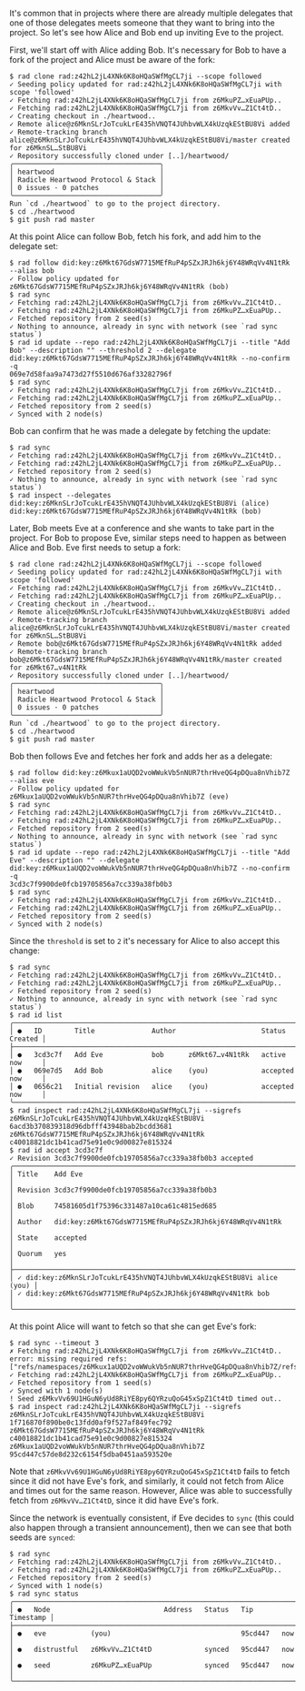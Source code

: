 It's common that in projects where there are already multiple
delegates that one of those delegates meets someone that they want to
bring into the project. So let's see how Alice and Bob end up inviting
Eve to the project.

First, we'll start off with Alice adding Bob. It's necessary for Bob
to have a fork of the project and Alice must be aware of the fork:

``` ~bob
$ rad clone rad:z42hL2jL4XNk6K8oHQaSWfMgCL7ji --scope followed
✓ Seeding policy updated for rad:z42hL2jL4XNk6K8oHQaSWfMgCL7ji with scope 'followed'
✓ Fetching rad:z42hL2jL4XNk6K8oHQaSWfMgCL7ji from z6MkuPZ…xEuaPUp..
✓ Fetching rad:z42hL2jL4XNk6K8oHQaSWfMgCL7ji from z6MkvVv…Z1Ct4tD..
✓ Creating checkout in ./heartwood..
✓ Remote alice@z6MknSLrJoTcukLrE435hVNQT4JUhbvWLX4kUzqkEStBU8Vi added
✓ Remote-tracking branch alice@z6MknSLrJoTcukLrE435hVNQT4JUhbvWLX4kUzqkEStBU8Vi/master created for z6MknSL…StBU8Vi
✓ Repository successfully cloned under [..]/heartwood/
╭────────────────────────────────────╮
│ heartwood                          │
│ Radicle Heartwood Protocol & Stack │
│ 0 issues · 0 patches               │
╰────────────────────────────────────╯
Run `cd ./heartwood` to go to the project directory.
$ cd ./heartwood
$ git push rad master
```

At this point Alice can follow Bob, fetch his fork, and add him to the delegate
set:

``` ~alice
$ rad follow did:key:z6Mkt67GdsW7715MEfRuP4pSZxJRJh6kj6Y48WRqVv4N1tRk --alias bob
✓ Follow policy updated for z6Mkt67GdsW7715MEfRuP4pSZxJRJh6kj6Y48WRqVv4N1tRk (bob)
$ rad sync
✓ Fetching rad:z42hL2jL4XNk6K8oHQaSWfMgCL7ji from z6MkvVv…Z1Ct4tD..
✓ Fetching rad:z42hL2jL4XNk6K8oHQaSWfMgCL7ji from z6MkuPZ…xEuaPUp..
✓ Fetched repository from 2 seed(s)
✓ Nothing to announce, already in sync with network (see `rad sync status`)
$ rad id update --repo rad:z42hL2jL4XNk6K8oHQaSWfMgCL7ji --title "Add Bob" --description "" --threshold 2 --delegate did:key:z6Mkt67GdsW7715MEfRuP4pSZxJRJh6kj6Y48WRqVv4N1tRk --no-confirm -q
069e7d58faa9a7473d27f5510d676af33282796f
$ rad sync
✓ Fetching rad:z42hL2jL4XNk6K8oHQaSWfMgCL7ji from z6MkvVv…Z1Ct4tD..
✓ Fetching rad:z42hL2jL4XNk6K8oHQaSWfMgCL7ji from z6MkuPZ…xEuaPUp..
✓ Fetched repository from 2 seed(s)
✓ Synced with 2 node(s)
```

Bob can confirm that he was made a delegate by fetching the update:

``` ~bob
$ rad sync
✓ Fetching rad:z42hL2jL4XNk6K8oHQaSWfMgCL7ji from z6MkvVv…Z1Ct4tD..
✓ Fetching rad:z42hL2jL4XNk6K8oHQaSWfMgCL7ji from z6MkuPZ…xEuaPUp..
✓ Fetched repository from 2 seed(s)
✓ Nothing to announce, already in sync with network (see `rad sync status`)
$ rad inspect --delegates
did:key:z6MknSLrJoTcukLrE435hVNQT4JUhbvWLX4kUzqkEStBU8Vi (alice)
did:key:z6Mkt67GdsW7715MEfRuP4pSZxJRJh6kj6Y48WRqVv4N1tRk (bob)
```

Later, Bob meets Eve at a conference and she wants to take part in the
project. For Bob to propose Eve, similar steps need to happen as
between Alice and Bob. Eve first needs to setup a fork:

``` ~eve
$ rad clone rad:z42hL2jL4XNk6K8oHQaSWfMgCL7ji --scope followed
✓ Seeding policy updated for rad:z42hL2jL4XNk6K8oHQaSWfMgCL7ji with scope 'followed'
✓ Fetching rad:z42hL2jL4XNk6K8oHQaSWfMgCL7ji from z6MkvVv…Z1Ct4tD..
✓ Fetching rad:z42hL2jL4XNk6K8oHQaSWfMgCL7ji from z6MkuPZ…xEuaPUp..
✓ Creating checkout in ./heartwood..
✓ Remote alice@z6MknSLrJoTcukLrE435hVNQT4JUhbvWLX4kUzqkEStBU8Vi added
✓ Remote-tracking branch alice@z6MknSLrJoTcukLrE435hVNQT4JUhbvWLX4kUzqkEStBU8Vi/master created for z6MknSL…StBU8Vi
✓ Remote bob@z6Mkt67GdsW7715MEfRuP4pSZxJRJh6kj6Y48WRqVv4N1tRk added
✓ Remote-tracking branch bob@z6Mkt67GdsW7715MEfRuP4pSZxJRJh6kj6Y48WRqVv4N1tRk/master created for z6Mkt67…v4N1tRk
✓ Repository successfully cloned under [..]/heartwood/
╭────────────────────────────────────╮
│ heartwood                          │
│ Radicle Heartwood Protocol & Stack │
│ 0 issues · 0 patches               │
╰────────────────────────────────────╯
Run `cd ./heartwood` to go to the project directory.
$ cd ./heartwood
$ git push rad master
```

Bob then follows Eve and fetches her fork and adds her as a delegate:

``` ~bob
$ rad follow did:key:z6Mkux1aUQD2voWWukVb5nNUR7thrHveQG4pDQua8nVhib7Z --alias eve
✓ Follow policy updated for z6Mkux1aUQD2voWWukVb5nNUR7thrHveQG4pDQua8nVhib7Z (eve)
$ rad sync
✓ Fetching rad:z42hL2jL4XNk6K8oHQaSWfMgCL7ji from z6MkvVv…Z1Ct4tD..
✓ Fetching rad:z42hL2jL4XNk6K8oHQaSWfMgCL7ji from z6MkuPZ…xEuaPUp..
✓ Fetched repository from 2 seed(s)
✓ Nothing to announce, already in sync with network (see `rad sync status`)
$ rad id update --repo rad:z42hL2jL4XNk6K8oHQaSWfMgCL7ji --title "Add Eve" --description "" --delegate did:key:z6Mkux1aUQD2voWWukVb5nNUR7thrHveQG4pDQua8nVhib7Z --no-confirm -q
3cd3c7f9900de0fcb19705856a7cc339a38fb0b3
$ rad sync
✓ Fetching rad:z42hL2jL4XNk6K8oHQaSWfMgCL7ji from z6MkvVv…Z1Ct4tD..
✓ Fetching rad:z42hL2jL4XNk6K8oHQaSWfMgCL7ji from z6MkuPZ…xEuaPUp..
✓ Fetched repository from 2 seed(s)
✓ Synced with 2 node(s)
```

Since the `threshold` is set to `2` it's necessary for Alice to also
accept this change:

``` ~alice
$ rad sync
✓ Fetching rad:z42hL2jL4XNk6K8oHQaSWfMgCL7ji from z6MkvVv…Z1Ct4tD..
✓ Fetching rad:z42hL2jL4XNk6K8oHQaSWfMgCL7ji from z6MkuPZ…xEuaPUp..
✓ Fetched repository from 2 seed(s)
✓ Nothing to announce, already in sync with network (see `rad sync status`)
$ rad id list
╭────────────────────────────────────────────────────────────────────────────────╮
│ ●   ID        Title              Author                     Status     Created │
├────────────────────────────────────────────────────────────────────────────────┤
│ ●   3cd3c7f   Add Eve            bob      z6Mkt67…v4N1tRk   active     now     │
│ ●   069e7d5   Add Bob            alice    (you)             accepted   now     │
│ ●   0656c21   Initial revision   alice    (you)             accepted   now     │
╰────────────────────────────────────────────────────────────────────────────────╯
$ rad inspect rad:z42hL2jL4XNk6K8oHQaSWfMgCL7ji --sigrefs
z6MknSLrJoTcukLrE435hVNQT4JUhbvWLX4kUzqkEStBU8Vi 6acd3b370839318d96dbfff43948bab2bcdd3681
z6Mkt67GdsW7715MEfRuP4pSZxJRJh6kj6Y48WRqVv4N1tRk c40018821dc1b41cad75e91e0c9d00827e815324
$ rad id accept 3cd3c7f
✓ Revision 3cd3c7f9900de0fcb19705856a7cc339a38fb0b3 accepted
╭────────────────────────────────────────────────────────────────────────╮
│ Title    Add Eve                                                       │
│ Revision 3cd3c7f9900de0fcb19705856a7cc339a38fb0b3                      │
│ Blob     74581605d1f75396c331487a10ca61c4815ed685                      │
│ Author   did:key:z6Mkt67GdsW7715MEfRuP4pSZxJRJh6kj6Y48WRqVv4N1tRk      │
│ State    accepted                                                      │
│ Quorum   yes                                                           │
├────────────────────────────────────────────────────────────────────────┤
│ ✓ did:key:z6MknSLrJoTcukLrE435hVNQT4JUhbvWLX4kUzqkEStBU8Vi alice (you) │
│ ✓ did:key:z6Mkt67GdsW7715MEfRuP4pSZxJRJh6kj6Y48WRqVv4N1tRk bob         │
╰────────────────────────────────────────────────────────────────────────╯
```

At this point Alice will want to fetch so that she can get Eve's fork:

``` ~alice
$ rad sync --timeout 3
✗ Fetching rad:z42hL2jL4XNk6K8oHQaSWfMgCL7ji from z6MkvVv…Z1Ct4tD.. error: missing required refs: ["refs/namespaces/z6Mkux1aUQD2voWWukVb5nNUR7thrHveQG4pDQua8nVhib7Z/refs/rad/sigrefs"]
✓ Fetching rad:z42hL2jL4XNk6K8oHQaSWfMgCL7ji from z6MkuPZ…xEuaPUp..
✓ Fetched repository from 1 seed(s)
✓ Synced with 1 node(s)
! Seed z6MkvVv69U1HGuN6yUd8RiYE8py6QYRzuQoG45xSpZ1Ct4tD timed out..
$ rad inspect rad:z42hL2jL4XNk6K8oHQaSWfMgCL7ji --sigrefs
z6MknSLrJoTcukLrE435hVNQT4JUhbvWLX4kUzqkEStBU8Vi 1f716870f890be0c13fdd0af9f527af849fec792
z6Mkt67GdsW7715MEfRuP4pSZxJRJh6kj6Y48WRqVv4N1tRk c40018821dc1b41cad75e91e0c9d00827e815324
z6Mkux1aUQD2voWWukVb5nNUR7thrHveQG4pDQua8nVhib7Z 95cd447c57de8d232c6154f5dba0451aa593520e
```

Note that `z6MkvVv69U1HGuN6yUd8RiYE8py6QYRzuQoG45xSpZ1Ct4tD` fails to
fetch since it did not have Eve's fork, and similarly, it could not
fetch from Alice and times out for the same reason. However, Alice was
able to successfully fetch from `z6MkvVv…Z1Ct4tD`, since it did have
Eve's fork.

Since the network is eventually consistent, if Eve decides to `sync`
(this could also happen through a transient announcement), then we can
see that both seeds are `synced`:

``` ~eve
$ rad sync
✓ Fetching rad:z42hL2jL4XNk6K8oHQaSWfMgCL7ji from z6MkvVv…Z1Ct4tD..
✓ Fetching rad:z42hL2jL4XNk6K8oHQaSWfMgCL7ji from z6MkuPZ…xEuaPUp..
✓ Fetched repository from 2 seed(s)
✓ Synced with 1 node(s)
$ rad sync status
╭────────────────────────────────────────────────────────────────────────────╮
│ ●   Node                            Address   Status   Tip       Timestamp │
├────────────────────────────────────────────────────────────────────────────┤
│ ●   eve           (you)                                95cd447   now       │
│ ●   distrustful   z6MkvVv…Z1Ct4tD             synced   95cd447   now       │
│ ●   seed          z6MkuPZ…xEuaPUp             synced   95cd447   now       │
╰────────────────────────────────────────────────────────────────────────────╯
```

